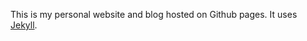 This is my personal website and blog hosted on Github pages. It uses
[Jekyll](http://github.com/mojombo/jekyll).
